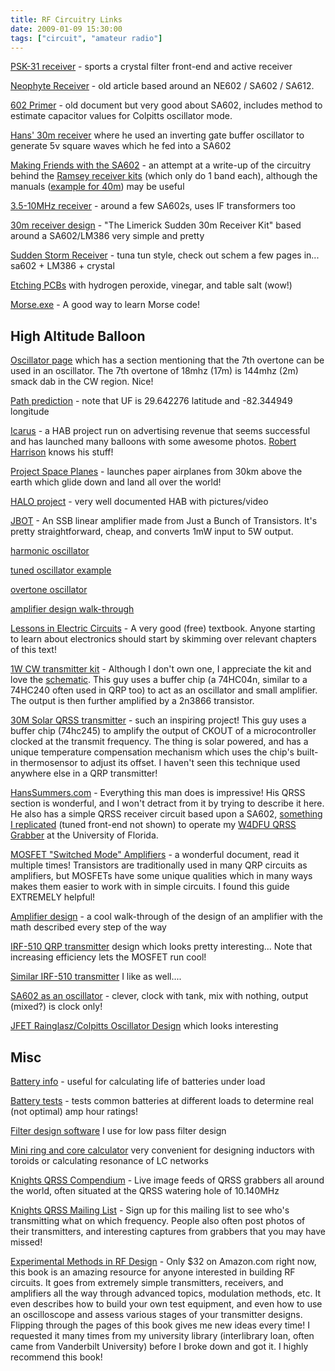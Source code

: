 ```yaml
---
title: RF Circuitry Links
date: 2009-01-09 15:30:00
tags: ["circuit", "amateur radio"]
---
```




<a href="http://www.nutsvolts.com/media-files/A_Universal_Direct_Conversion_Receiver_For_PSK-31.pdf">PSK-31 receiver</a> - sports a crystal filter front-end and active receiver

<a href="http://www.arrl.org/files/file/Technology/tis/info/pdf/28814.pdf">Neophyte Receiver</a> - old article based around an NE602 / SA602 / SA612.

<a href="http://techdoc.kvindesland.no/radio/b1/20051213190607573.pdf">602 Primer</a> - old document but very good about SA602, includes method to estimate capacitor values for Colpitts oscillator mode.

<a href="http://www.hanssummers.com/30m.html">Hans' 30m receiver</a> where he used an inverting gate buffer oscillator to generate 5v square waves which he fed into a SA602

<a href="http://frrl.wordpress.com/2008/11/15/direct-conversion-receiver-making-friends-with-the-signetics-sa602/">Making Friends with the SA602</a> - an attempt at a write-up of the circuitry behind the <a href="http://www.ramseyelectronics.com/cgi-bin/commerce.exe?preadd=action&amp;key=HR-SERIES">Ramsey receiver kits</a> (which only do 1 band each), although the manuals (<a href="http://www.ramseyelectronics.com/downloads/manuals/HR40.pdf">example for 40m</a>) may be useful

<a href="http://www.seekic.com/forum/22_circuit_diagram/25644_35_TO_10_MHz_SIMPLE_SUPERHETERODYNE_RECEIVER.html">3.5-10MHz receiver</a> - around a few SA602s, uses IF transformers too

<a href="http://www.gqrp.com/suddenbuildingyourkitbooklet30m.pdf">30m receiver design</a> - "The Limerick Sudden 30m Receiver Kit" based around a SA602/LM386 very simple and pretty

<a href="http://www.qrpme.com/docs/ORIGINAL%20SS%20Instructions.pdf">Sudden Storm Receiver</a> - tuna tun style, check out schem a few pages in... sa602 + LM386 + crystal

<a href="http://www.stephenhobley.com/blog/2011/03/02/still-messing-with-forces-i-dont-understand-the-formula/">Etching PCBs</a> with hydrogen peroxide, vinegar, and table salt (wow!)

<a href="https://swharden.com/static/2011/01/09/morse.zip">Morse.exe</a> - A good way to learn Morse code!

## High Altitude Balloon

<a href="http://www.ve7zsa.net/technical/advsgtxt/c7oscillator_r00.htm ">Oscillator page</a> which has a section mentioning that the 7th overtone can be used in an oscillator. The 7th overtone of 18mhz (17m) is 144mhz (2m) smack dab in the CW region. Nice!

<a href="http://habhub.org/predict/#!/uuid=6f0e725b992a00555d7b2e65b0bae1ade0d38fae">Path prediction</a> - note that UF is 29.642276 latitude and -82.344949 longitude

<a href="http://www.robertharrison.org/icarus/wordpress/">Icarus</a> - a HAB project run on advertising revenue that seems successful and has launched many balloons with some awesome photos. <a href="http://www.robertharrison.org/index.php?option=com_content&amp;task=view&amp;id=25&amp;Itemid=78">Robert Harrison</a> knows his stuff!

<a href="http://projectspaceplanes.com/">Project Space Planes</a> - launches paper airplanes from 30km above the earth which glide down and land all over the world!

<a href="http://natrium42.com/halo/flight2/">HALO project</a> - very well documented HAB with pictures/video

<a href="http://www.phonestack.com/farhan/jbot.html">JBOT</a> - An SSB linear amplifier made from Just a Bunch of Transistors. It's pretty straightforward, cheap, and converts 1mW input to 5W output.

<a href="http://oz2oe.dk/radio/interference/xtalgen/xtalgen.html">harmonic oscillator</a>

<a href="http://www.radiosparks.com/images_d/OSBA1078.jpg">tuned oscillator example</a>

<a href="http://www.radiosparks.com/images_d/OSCR941.jpg">overtone oscillator</a>

<a href="http://my.integritynet.com.au/purdic/rf-amplifier-with-feedback.htm">amplifier design walk-through</a>

<a href="http://openbookproject.net/electricCircuits/">Lessons in Electric Circuits</a> - A very good (free) textbook. Anyone starting to learn about electronics should start by skimming over relevant chapters of this text!

<a href="http://www.genesisradio.com.au/Q5/">1W CW transmitter kit</a> - Although I don't own one, I appreciate the kit and love the <a href="http://genesisradio.com.au/Q5/q5_20.gif">schematic</a>. This guy uses a buffer chip (a 74HC04n, similar to a 74HC240 often used in QRP too) to act as an oscillator and small amplifier. The output is then further amplified by a 2n3866 transistor.

<a href="http://clayton.isnotcrazy.com/mept_v1">30M Solar QRSS transmitter</a> - such an inspiring project! This guy uses a buffer chip (74hc245) to amplify the output of CKOUT of a microcontroller clocked at the transmit frequency. The thing is solar powered, and has a unique temperature compensation mechanism which uses the chip's built-in thermosensor to adjust its offset. I haven't seen this technique used anywhere else in a QRP transmitter!

<a href="http://www.hanssummers.com/">HansSummers.com</a> - Everything this man does is impressive! His QRSS section is wonderful, and I won't detract from it by trying to describe it here. He also has a simple QRSS receiver circuit based upon a SA602, <a href="http://www.swharden.com/blog/2010-06-09-minimalist-radio-receiver/">something I replicated</a> (tuned front-end not shown) to operate my <a href="http://ham.w4dfu.ufl.edu:8080/">W4DFU QRSS Grabber</a> at the University of Florida.

<a href="http://www.aoc.nrao.edu/~pharden/hobby/_ClassDEF1.pdf">MOSFET "Switched Mode" Amplifiers</a> - a wonderful document, read it multiple times! Transistors are traditionally used in many QRP circuits as amplifiers, but MOSFETs have some unique qualities which in many ways makes them easier to work with in simple circuits. I found this guide EXTREMELY helpful!

<a href="http://my.integritynet.com.au/purdic/rf-amplifier-with-feedback.htm">Amplifier design</a> - a cool walk-through of the design of an amplifier with the math described every step of the way

<a href="http://www.ham.se/en/27939-post26.html">IRF-510 QRP transmitter</a> design which looks pretty interesting... Note that increasing efficiency lets the MOSFET run cool!

<a href="http://www.rason.org/Projects/transmit/transmit.htm">Similar IRF-510 transmitter</a> I like as well....

<a href="http://www.pan-tex.net/usr/r/receivers/svfo.htm">SA602 as an oscillator</a> - clever, clock with tank, mix with nothing, output (mixed?) is clock only!

<a href="http://en.wikipedia.org/wiki/User:Rainglasz/Colpitts-Oscillator">JFET Rainglasz/Colpitts Oscillator Design</a> which looks interesting

## Misc

<a href="http://www.gizmology.net/batteries.htm">Battery info</a> - useful for calculating life of batteries under load

<a href="http://www.powerstream.com/AA-tests.htm">Battery tests</a> - tests common batteries at different loads to determine real (not optimal) amp hour ratings!

<a href="http://www.aade.com/filter32/download.htm">Filter design software</a> I use for low pass filter design

<a href="http://www.dl5swb.de/html/mini_ring_core_calculator.htm">Mini ring and core calculator</a> very convenient for designing inductors with toroids or calculating resonance of LC networks

<a href="http://digilander.libero.it/i2ndt/grabber/grabber-compendium.htm">Knights QRSS Compendium</a> - Live image feeds of QRSS grabbers all around the world, often situated at the QRSS watering hole of 10.140MHz

<a href="http://cnts.be/mailman/listinfo/knightsqrss_cnts.be">Knights QRSS Mailing List</a> - Sign up for this mailing list to see who's transmitting what on which frequency. People also often post photos of their transmitters, and interesting captures from grabbers that you may have missed!

<a href="http://www.amazon.com/Experimental-Methods-Design-Amateurs-Library/dp/0872598799">Experimental Methods in RF Design</a> - Only $32 on Amazon.com right now, this book is an amazing resource for anyone interested in building RF circuits. It goes from extremely simple transmitters, receivers, and amplifiers all the way through advanced topics, modulation methods, etc. It even describes how to build your own test equipment, and even how to use an oscilloscope and assess various stages of your transmitter designs. Flipping through the pages of this book gives me new ideas every time! I requested it many times from my university library (interlibrary loan, often came from Vanderbilt University) before I broke down and got it. I highly recommend this book!